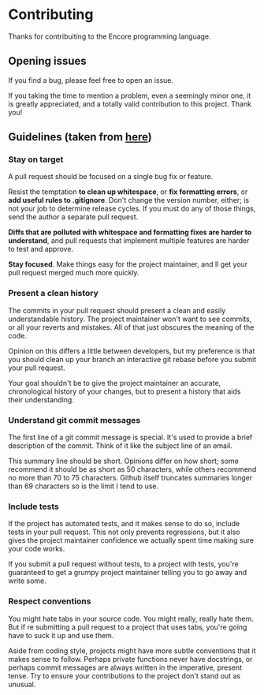 # Contributing

Thanks for contribuiting to the Encore programming language.

## Opening issues

If you find a bug, please feel free to open an issue.

If you taking the time to mention a problem, even a seemingly minor one, it is
greatly appreciated, and a totally valid contribution to this project. Thank
you!

## Guidelines (taken from [here](http://www.booleanknot.com/blog/2013/09/07/pull-requests.html))

### Stay on target
A pull request should be focused on a single bug fix or feature.

Resist the temptation **to clean up whitespace**, or **fix formatting errors**, or **add
useful rules to .gitignore**. Don't change the version number, either; is not your job
to determine release cycles. If you must do any of those things, send the author
a separate pull request.

**Diffs that are polluted with whitespace and formatting fixes are harder to
understand**, and pull requests that implement multiple features are harder to
test and approve.

**Stay focused**. Make things easy for the project maintainer, and ll get your pull
request merged much more quickly.

### Present a clean history
The commits in your pull request should present a clean
and easily understandable history. The project maintainer won't want to see commits,
or all your reverts and mistakes. All of that just obscures the meaning of the
code.

Opinion on this differs a little between developers, but my preference is that
you should clean up your branch an interactive git rebase before you submit your
pull request.

Your goal shouldn't be to give the project maintainer an accurate, chronological history
of your changes, but to present a history that aids their understanding.

### Understand git commit messages

The first line of a git commit message is special. It's used to provide a brief
description of the commit. Think of it like the subject line of an email.

This summary line should be short. Opinions differ on how short; some recommend
it should be as short as 50 characters, while others recommend no more than 70
to 75 characters. Github itself truncates summaries longer than 69 characters so
is the limit I tend to use.

### Include tests

If the project has automated tests, and it makes sense to do so, include tests
in your pull request. This not only prevents regressions, but it also gives the
project maintainer confidence we actually spent time making sure your code
works.

If you submit a pull request without tests, to a project with tests, you're
guaranteed to get a grumpy project maintainer telling you to go away and write
some.

### Respect conventions

You might hate tabs in your source code. You might
really, really hate them. But if re submitting a pull request to a project that
uses tabs, you're going have to suck it up and use them.

Aside from coding style, projects might have more subtle conventions that it
makes sense to follow. Perhaps private functions never have docstrings, or
perhaps commit messages are always written in the imperative, present tense. Try
to ensure your contributions to the project don't stand out as
unusual.
